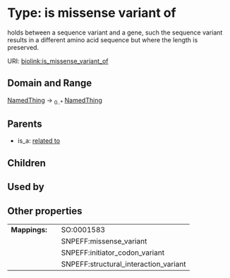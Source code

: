 
# Type: is missense variant of


holds between a sequence variant and a gene, such the sequence variant results in a different amino acid sequence but where the length is preserved.

URI: [biolink:is_missense_variant_of](https://w3id.org/biolink/vocab/is_missense_variant_of)


## Domain and Range

[NamedThing](NamedThing.md) ->  <sub>0..*</sub> [NamedThing](NamedThing.md)

## Parents

 *  is_a: [related to](related_to.md)

## Children


## Used by


## Other properties

|  |  |  |
| --- | --- | --- |
| **Mappings:** | | SO:0001583 |
|  | | SNPEFF:missense_variant |
|  | | SNPEFF:initiator_codon_variant |
|  | | SNPEFF:structural_interaction_variant |

